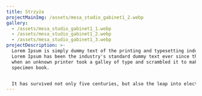 ```yaml
---
title: Strzyża
projectMainImg: /assets/mesa_studio_gabinet1_2.webp
gallery:
  - /assets/mesa_studio_gabinet1_1.webp
  - /assets/mesa_studio_gabinet1_2.webp
  - /assets/mesa_studio_gabinet1_3.webp
projectDescription: >-
  Lorem Ipsum is simply dummy text of the printing and typesetting industry.
  Lorem Ipsum has been the industry's standard dummy text ever since the 1500s,
  when an unknown printer took a galley of type and scrambled it to make a type
  specimen book.


  It has survived not only five centuries, but also the leap into electronic typesetting, remaining essentially unchanged. It was popularised in the 1960s with the release of Letraset sheets containing Lorem Ipsum passages, and more recently with desktop publishing software like Aldus PageMaker including versions of Lorem Ipsum.
---
```

